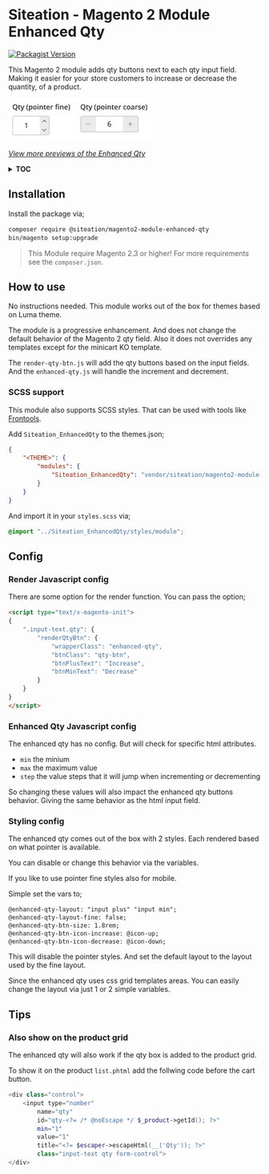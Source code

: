 # Siteation - Magento 2 Module Enhanced Qty

[![Packagist Version](https://img.shields.io/packagist/v/siteation/magento2-module-enhanced-qty)](https://packagist.org/packages/siteation/magento2-module-enhanced-qty)

This Magento 2 module adds qty buttons next to each qty input field.
Making it easier for your store customers to increase or decrease the quantity,
of a product.

![preview of the quantity buttons in action](previews/preview.gif)

_[View more previews of the Enhanced Qty](previews)_

<details><summary><strong>TOC</strong></summary>

- [Installation](#installation)
- [How to use](#how-to-use)
  - [SCSS support](#scss-support)
- [Config](#config)
  - [Render Javascript config](#render-javascript-config)
  - [Enhanced Qty Javascript config](#enhanced-qty-javascript-config)
  - [Styling config](#styling-config)
- [Tips](#tips)
  - [Also show on the product grid](#also-show-on-the-product-grid)

</details>

## Installation

Install the package via;

```bash
composer require @siteation/magento2-module-enhanced-qty
bin/magento setup:upgrade
```

> This Module require Magento 2.3 or higher!
> For more requirements see the `composer.json`.

## How to use

No instructions needed.
This module works out of the box for themes based on Luma theme.

The module is a progressive enhancement.
And does not change the default behavior of the Magento 2 qty field.
Also it does not overrides any templates except for the minicart KO template.

The `render-qty-btn.js` will add the qty buttons based on the input fields.
And the `enhanced-qty.js` will handle the increment and decrement.

### SCSS support

This module also supports SCSS styles.
That can be used with tools like [Frontools](https://github.com/SnowdogApps/magento2-frontools).

Add `Siteation_EnhancedQty` to the themes.json;

```json
{
    "<THEME>": {
        "modules": {
            "Siteation_EnhancedQty": "vendor/siteation/magento2-module-enhanced-qty/view/frontend"
        }
    }
}
```

And import it in your `styles.scss` via;

```scss
@import "../Siteation_EnhancedQty/styles/module";
```

## Config

### Render Javascript config

There are some option for the render function.
You can pass the option;

```html
<script type="text/x-magento-init">
{
    ".input-text.qty": {
        "renderQtyBtn": {
            "wrapperClass": "enhanced-qty",
            "btnClass": "qty-btn",
            "btnPlusText": "Increase",
            "btnMinText": "Decrease"
        }
    }
}
</script>
```

### Enhanced Qty Javascript config

The enhanced qty has no config.
But will check for specific html attributes.

- `min` the minium
- `max` the maximum value
- `step` the value steps that it will jump when incrementing or decrementing

So changing these values will also impact the enhanced qty buttons behavior.
Giving the same behavior as the html input field.

### Styling config

The enhanced qty comes out of the box with 2 styles.
Each rendered based on what pointer is available.

You can disable or change this behavior via the variables.

If you like to use pointer fine styles also for mobile.

Simple set the vars to;

```less
@enhanced-qty-layout: "input plus" "input min";
@enhanced-qty-layout-fine: false;
@enhanced-qty-btn-size: 1.8rem;
@enhanced-qty-btn-icon-increase: @icon-up;
@enhanced-qty-btn-icon-decrease: @icon-down;
```

This will disable the pointer styles.
And set the default layout to the layout used by the fine layout.

Since the enhanced qty uses css grid templates areas.
You can easily change the layout via just 1 or 2 simple variables.

## Tips

### Also show on the product grid

The enhanced qty will also work if the qty box is added to the product grid.

To show it on the product `list.phtml` add the follwing code before the cart button.

```php
<div class="control">
    <input type="number"
        name="qty"
        id="qty-<?= /* @noEscape */ $_product->getId(); ?>"
        min="1"
        value="1"
        title="<?= $escaper->escapeHtml(__('Qty')); ?>"
        class="input-text qty form-control">
</div>
```
